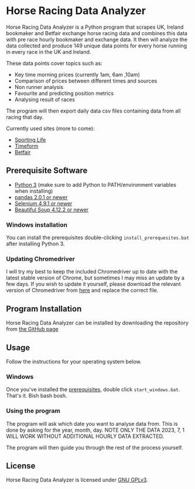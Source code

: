 # Horse Racing Data Analyzer 

Horse Racing Data Analyzer is a Python program that scrapes UK, Ireland bookmaker and Betfair exchange horse racing data and combines this data with pre race hourly bookmaker and exchange data. It then will analyze the data collected and produce 149 unique data points for every horse running in every race in the UK and Ireland.

These data points cover topics such as:
- Key time morning prices (currently 1am, 6am ,10am)
- Comparison of prices between different times and sources
- Non runner analysis
- Favourite and predicting position metrics
- Analysing result of races

The program will then export daily data csv files containing data from all racing that day.

Currently used sites (more to come):
- [Sporting Life](https://www.sportinglife.com/racing)
- [Timeform](https://www.timeform.com/horse-racing)
- [Betfair](https://www.betfair.com/sport/)

## Prerequisite Software

- [Python 3](https://www.python.org/) (make sure to add Python to PATH/environment variables when installing)
- [pandas 2.0.1 or newer](https://pandas.pydata.org/)
- [Selenium 4.9.1 or newer](https://github.com/SeleniumHQ/selenium/)
- [Beautiful Soup 4.12.2 or newer](https://pypi.org/project/beautifulsoup4/)


### Windows installation

You can install the prerequisites double-clicking `install_prerequesites.bat` after installing Python 3.

### Updating Chromedriver

I will try my best to keep the included Chromedriver up to date with the latest stable version of Chrome, but sometimes 
I may miss an update by a few days. If you wish to update it yourself, please download the relevant version of
Chromedriver from [here](https://chromedriver.chromium.org/downloads) and replace the correct file.

## Program Installation

Horse Racing Data Analyzer can be installed by downloading the repository from [the GitHub page](https://github.com/adamcorren/horse_racing_data_analyzer)

## Usage
     
Follow the instructions for your operating system below.

### Windows

Once you've installed the [prerequisites](#prerequisite-software), double click `start_windows.bat`. That's it. Bish 
bash bosh.

### Using the program

The program will ask which date you want to analyse data from. This is done by asking for the year, month, day. NOTE ONLY THE DATA 2023, 7, 1 WILL WORK WITHOUT ADDITIONAL HOURLY DATA EXTRACTED.

The program will then guide you through the rest of the process yourself.

## License

Horse Racing Data Analyzer is licensed under [GNU GPLv3](https://www.gnu.org/licenses/gpl-3.0.en.html).
